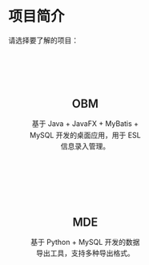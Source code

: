 # 项目简介

请选择要了解的项目：

<div class="features">
  <div class="feature" onclick="window.location.href='/introduction/OBM.html'">
    <h2>OBM</h2>
    <p>基于 Java + JavaFX + MyBatis + MySQL 开发的桌面应用，用于 ESL 信息录入管理。</p>
  </div>
  <div class="feature" onclick="window.location.href='/introduction/MDE.html'">
    <h2>MDE</h2>
    <p>基于 Python + MySQL 开发的数据导出工具，支持多种导出格式。</p>
  </div>
</div>

<style>
.features {
  display: flex;
  flex-wrap: wrap;
  align-items: flex-start;
  align-content: stretch;
  justify-content: space-between;
  margin: 2rem 0;
}

.feature {
  flex-grow: 1;
  flex-basis: 45%;
  max-width: 45%;
  text-align: center;
  padding: 1.5rem;
  border: 1px solid var(--c-border);
  border-radius: 8px;
  transition: all 0.3s ease;
  cursor: pointer;
  margin: 1rem;
}

.feature:hover {
  transform: translateY(-5px);
  box-shadow: 0 4px 12px rgba(0, 0, 0, 0.1);
  border-color: var(--c-brand);
}

.feature h2 {
  font-size: 1.4rem;
  font-weight: 600;
  border-bottom: none;
  padding-bottom: 0;
  color: var(--c-brand);
  margin-bottom: 1rem;
}

.feature p {
  color: var(--c-text);
  line-height: 1.6;
}

@media (max-width: 719px) {
  .feature {
    flex-basis: 100%;
    max-width: 100%;
    margin: 1rem 0;
  }
}
</style> 